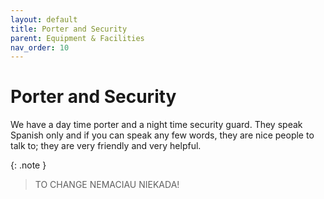 ```yaml
---
layout: default
title: Porter and Security
parent: Equipment & Facilities
nav_order: 10
---
```


# Porter and Security

We have a day time porter and a night time security guard. They speak Spanish only and if you can speak any few words, they are nice people to talk to; they are very friendly and very helpful.

{: .note }
> TO CHANGE NEMACIAU NIEKADA!